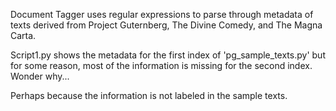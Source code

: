Document Tagger uses regular expressions to parse through metadata of texts derived from Project Guternberg, The Divine Comedy, and The Magna Carta.

Script1.py shows the metadata for the first index of 'pg_sample_texts.py' but for some reason, most of the information is missing for the second index. Wonder why...

Perhaps because the information is not labeled in the sample texts.
